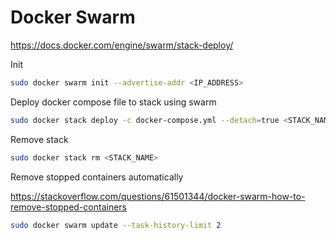 # Docker Swarm


https://docs.docker.com/engine/swarm/stack-deploy/

Init
```sh
sudo docker swarm init --advertise-addr <IP_ADDRESS>
```

Deploy docker compose file to stack using swarm
```sh
sudo docker stack deploy -c docker-compose.yml --detach=true <STACK_NAME>
```

Remove stack
```sh
sudo docker stack rm <STACK_NAME>
```


Remove stopped containers automatically

https://stackoverflow.com/questions/61501344/docker-swarm-how-to-remove-stopped-containers

```sh
sudo docker swarm update --task-history-limit 2
```
